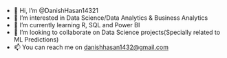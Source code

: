 - 👋 Hi, I’m @DanishHasan14321
- 👀 I’m interested in Data Science/Data Analytics & Business Analytics
- 🌱 I’m currently learning R, SQL and Power BI
- 💞️ I’m looking to collaborate on Data Science projects(Specially related to ML Predictions)
- 📫 You can reach me on danishhasan1432@gmail.com

<!---
DanishHasan14321/DanishHasan14321 is a ✨ special ✨ repository because its `README.md` (this file) appears on your GitHub profile.
You can click the Preview link to take a look at your changes.
--->
